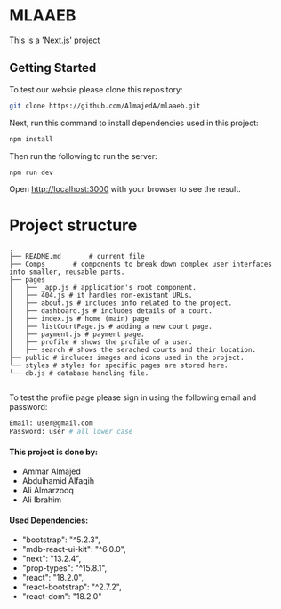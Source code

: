 
# MLAAEB

This is a 'Next.js' project

## Getting Started

To test our websie please clone this repository:

```bash
git clone https://github.com/AlmajedA/mlaaeb.git
```

Next, run this command to install dependencies used in this project:

```bash
npm install
```


Then run the following to run the server:

```bash
npm run dev
```

Open [http://localhost:3000](http://localhost:3000) with your browser to see the result.


# Project structure

```
.
├── README.md		# current file
├── Comps		# components to break down complex user interfaces into smaller, reusable parts. 
├── pages		
│   ├── _app.js # application's root component.
│   ├── 404.js # it handles non-existant URLs.
│   ├── about.js # includes info related to the project.
│   ├── dashboard.js # includes details of a court.
│   ├── index.js # home (main) page
│   ├── listCourtPage.js # adding a new court page.
│   ├── payment.js # payment page.
│   ├── profile # shows the profile of a user.
│   ├── search # shows the serached courts and their location.
├── public # includes images and icons used in the project.	
└── styles # styles for specific pages are stored here.
└── db.js # database handling file.
  
```



To test the profile page please sign in using the following email and password:

```bash
Email: user@gmail.com
Password: user # all lower case
```


#### This project is done by:
- Ammar Almajed
- Abdulhamid Alfaqih
- Ali Almarzooq
- Ali Ibrahim


#### Used Dependencies:
- "bootstrap": "^5.2.3",
- "mdb-react-ui-kit": "^6.0.0",
- "next": "13.2.4",
- "prop-types": "^15.8.1",
- "react": "18.2.0",
- "react-bootstrap": "^2.7.2",
- "react-dom": "18.2.0"




